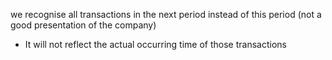 we recognise all transactions in the next period instead of this period (not a good presentation of the company)
- It will not reflect the actual occurring time  of those transactions